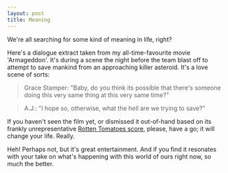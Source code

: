 ```yaml
---
layout: post
title: Meaning
---
```


We're all searching for some kind of meaning in life, right?

Here's a dialogue extract taken from my all-time-favourite movie 'Armageddon'.  It's during a scene the night before the team blast off to attempt to save mankind from an approaching killer asteroid.  It's a love scene of sorts:

> Grace Stamper: "Baby, do you think its possible that there's someone doing this very same thing at this very same time?"

> A.J.: "I hope so, otherwise, what the hell are we trying to save?"

If you haven't seen the film yet, or dismissed it out-of-hand based on its frankly unrepresentative [Rotten Tomatoes score](https://www.rottentomatoes.com/m/armageddon/), please, have a go; it will change your life.  Really.

Heh!  Perhaps not, but it's great entertainment.  And if you find it resonates with your take on what's happening with this world of ours right now, so much the better.
